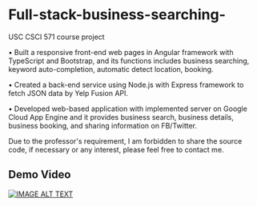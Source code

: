 # Full-stack-business-searching-
USC CSCI 571 course project

•	Built a responsive front-end web pages in Angular framework with TypeScript and Bootstrap, and its functions includes business searching, keyword auto-completion, automatic detect location, booking.  

•	Created a back-end service using Node.js with Express framework to fetch JSON data by Yelp Fusion API.  

•	Developed web-based application with implemented server on Google Cloud App Engine and it provides business search, business details, business booking, and sharing information on FB/Twitter.

Due to the professor's requirement, I am forbidden to share the source code, if necessary or any interest, please feel free to contact me. 

## Demo Video
[![IMAGE ALT TEXT](https://user-images.githubusercontent.com/63724884/218950855-fa93e9ab-f4de-43a8-8970-1745d2ad348f.png)](https://youtu.be/PjWFJeiV9fc)

